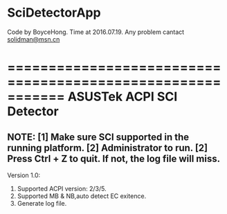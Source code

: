 # SciDetectorApp


Code by BoyceHong.
Time at 2016.07.19.
Any problem cantact solidman@msn.cn


  ===========================================================
                  ASUSTek ACPI SCI Detector
  ===========================================================

  NOTE:
  [1] Make sure SCI supported in the running platform.
  [2] Administrator to run.
  [2] Press Ctrl + Z to quit. If not, the log file will miss.
  -----------------------------------------------------------

Version 1.0:
  1. Supported ACPI version: 2/3/5.
  2. Supported MB & NB,auto detect EC exitence.
  3. Generate log file.
